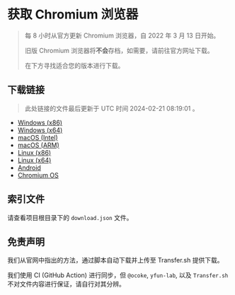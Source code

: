 # 获取 Chromium 浏览器

> 每 8 小时从官方更新 Chromium 浏览器，自 2022 年 3 月 13 日开始。
> 
> 旧版 Chromium 浏览器将**不会**存档，如需要，请前往官方网址下载。
>
> 在下方寻找适合您的版本进行下载。

## 下载链接

> 此处链接的文件最后更新于 UTC 时间 2024-02-21 08:19:01
。

- [Windows (x86)](https://transfer.sh/0gdUNy9iGe/Win.zip)
- [Windows (x64)](https://transfer.sh/nW68Bmf3Km/Win_x64.zip)
- [macOS (Intel)](https://transfer.sh/Gc57OWhTkj/Mac.zip)
- [macOS (ARM)](https://transfer.sh/dzkgdzMG7q/Mac_Arm.zip)
- [Linux (x86)](https://transfer.sh/BLtnBWhIdn/Linux.zip)
- [Linux (x64)](https://transfer.sh/2sjKliPvee/Linux_x64.zip)
- [Android](https://transfer.sh/SWBsT9in5Q/Android.zip)
- [Chromium OS](https://transfer.sh/gjgAWejoDe/Linux_ChromiumOS_Full.zip)

## 索引文件

请查看项目根目录下的 `download.json` 文件。

## 免责声明

我们从官网中指出的方法，通过脚本自动下载并上传至 Transfer.sh 提供下载。

我们使用 CI (GitHub Action) 进行同步，但 `@ocoke`, `yfun-lab`, 以及 `Transfer.sh` 不对文件内容进行保证，请自行对其分辨。
